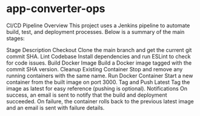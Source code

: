 # app-converter-ops
CI/CD Pipeline Overview
This project uses a Jenkins pipeline to automate build, test, and deployment processes. Below is a summary of the main stages:

Stage	Description
Checkout	Clone the main branch and get the current git commit SHA.
Lint Codebase	Install dependencies and run ESLint to check for code issues.
Build Docker Image	Build a Docker image tagged with the commit SHA version.
Cleanup Existing Container	Stop and remove any running containers with the same name.
Run Docker Container	Start a new container from the built image on port 3000.
Tag and Push Latest	Tag the image as latest for easy reference (pushing is optional).
Notifications
On success, an email is sent to notify that the build and deployment succeeded.
On failure, the container rolls back to the previous latest image and an email is sent with failure details.
